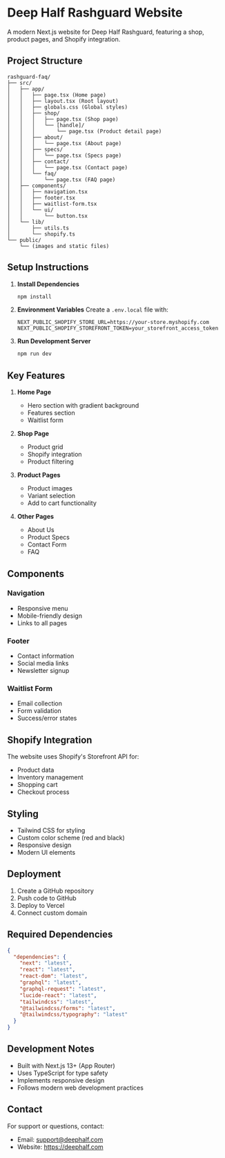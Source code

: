 # Deep Half Rashguard Website

A modern Next.js website for Deep Half Rashguard, featuring a shop, product pages, and Shopify integration.

## Project Structure

```
rashguard-faq/
├── src/
│   ├── app/
│   │   ├── page.tsx (Home page)
│   │   ├── layout.tsx (Root layout)
│   │   ├── globals.css (Global styles)
│   │   ├── shop/
│   │   │   ├── page.tsx (Shop page)
│   │   │   └── [handle]/
│   │   │       └── page.tsx (Product detail page)
│   │   ├── about/
│   │   │   └── page.tsx (About page)
│   │   ├── specs/
│   │   │   └── page.tsx (Specs page)
│   │   ├── contact/
│   │   │   └── page.tsx (Contact page)
│   │   └── faq/
│   │       └── page.tsx (FAQ page)
│   ├── components/
│   │   ├── navigation.tsx
│   │   ├── footer.tsx
│   │   ├── waitlist-form.tsx
│   │   └── ui/
│   │       └── button.tsx
│   └── lib/
│       ├── utils.ts
│       └── shopify.ts
└── public/
    └── (images and static files)
```

## Setup Instructions

1. **Install Dependencies**
   ```bash
   npm install
   ```

2. **Environment Variables**
   Create a `.env.local` file with:
   ```
   NEXT_PUBLIC_SHOPIFY_STORE_URL=https://your-store.myshopify.com
   NEXT_PUBLIC_SHOPIFY_STOREFRONT_TOKEN=your_storefront_access_token
   ```

3. **Run Development Server**
   ```bash
   npm run dev
   ```

## Key Features

1. **Home Page**
   - Hero section with gradient background
   - Features section
   - Waitlist form

2. **Shop Page**
   - Product grid
   - Shopify integration
   - Product filtering

3. **Product Pages**
   - Product images
   - Variant selection
   - Add to cart functionality

4. **Other Pages**
   - About Us
   - Product Specs
   - Contact Form
   - FAQ

## Components

### Navigation
- Responsive menu
- Mobile-friendly design
- Links to all pages

### Footer
- Contact information
- Social media links
- Newsletter signup

### Waitlist Form
- Email collection
- Form validation
- Success/error states

## Shopify Integration

The website uses Shopify's Storefront API for:
- Product data
- Inventory management
- Shopping cart
- Checkout process

## Styling

- Tailwind CSS for styling
- Custom color scheme (red and black)
- Responsive design
- Modern UI elements

## Deployment

1. Create a GitHub repository
2. Push code to GitHub
3. Deploy to Vercel
4. Connect custom domain

## Required Dependencies

```json
{
  "dependencies": {
    "next": "latest",
    "react": "latest",
    "react-dom": "latest",
    "graphql": "latest",
    "graphql-request": "latest",
    "lucide-react": "latest",
    "tailwindcss": "latest",
    "@tailwindcss/forms": "latest",
    "@tailwindcss/typography": "latest"
  }
}
```

## Development Notes

- Built with Next.js 13+ (App Router)
- Uses TypeScript for type safety
- Implements responsive design
- Follows modern web development practices

## Contact

For support or questions, contact:
- Email: support@deephalf.com
- Website: https://deephalf.com
